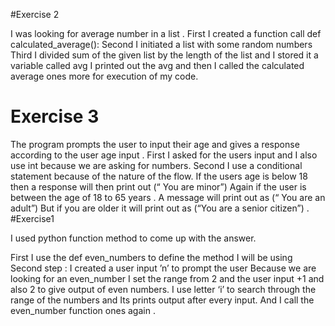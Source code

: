  #Exercise 2

I was looking for average number in a list .
First I created a function call def calculated_average():
Second I initiated a list with some random numbers 
Third I divided sum of the given list by the length of the list and I stored it a variable called avg
I printed out the avg and then I called the calculated average  ones more for execution of my code. 
# Exercise 3
The program prompts the user to input their age and gives a response  according to the user age input .
First I asked for the users input and I also use int because we are asking for numbers.
Second I use a conditional statement because of the nature of the flow.
If the users age is below 18 then a response will then print out (“ You are minor”)
Again if the user is between the age of 18 to 65 years . A message will print out as (“ You are an adult”)
But if you are older it will print out as (“You are a senior citizen”)
. 
#Exercise1

I used python function method to come up with the answer.

First I use the def even_numbers to define the method I will be using
Second step : I created a user input ’n’ to prompt the user
Because we are looking for an even_number I set the range from 2 and the user input +1 and also 2 to give  output of even numbers. I use letter ‘i’ to search through the range of the numbers and Its prints output after every input. And I call the even_number function ones again . 

